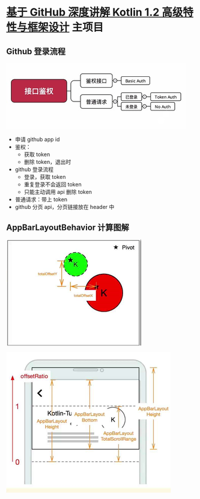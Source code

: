 # [基于 GitHub 深度讲解 Kotlin 1.2 高级特性与框架设计](https://coding.imooc.com/class/232.html) 主项目

## Github 登录流程

![](./images/github.jpg)

- 申请 github app id
- 鉴权：
  - 获取 token
  - 删除 token，退出时
- github 登录流程
  - 登录，获取 token
  - 重复登录不会返回 token
  - 只能主动调用 api 删除 token
- 普通请求：带上 token
- github 分页 api，分页链接放在 header 中

## AppBarLayoutBehavior  计算图解

![](./images/header_behavior_1.png)

![](./images/header_behavior_2.png)
